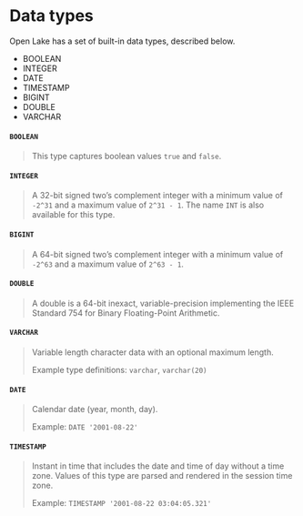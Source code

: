 # Data types

Open Lake has a set of built-in data types, described below. 

* BOOLEAN
* INTEGER
* DATE
* TIMESTAMP 
* BIGINT
* DOUBLE
* VARCHAR

#### `BOOLEAN`

> This type captures boolean values `true` and `false`.

#### `INTEGER`

> A 32-bit signed two’s complement integer with a minimum value of `-2^31` and a maximum value of `2^31 - 1`. The name `INT` is also available for this type.

#### `BIGINT`

> A 64-bit signed two’s complement integer with a minimum value of `-2^63` and a maximum value of `2^63 - 1`.

#### `DOUBLE`

> A double is a 64-bit inexact, variable-precision implementing the IEEE Standard 754 for Binary Floating-Point Arithmetic.

#### `VARCHAR`

> Variable length character data with an optional maximum length.
>
> Example type definitions: `varchar`, `varchar(20)`

#### `DATE`

> Calendar date \(year, month, day\).
>
> Example: `DATE '2001-08-22'`

#### `TIMESTAMP`

> Instant in time that includes the date and time of day without a time zone. Values of this type are parsed and rendered in the session time zone.
>
> Example: `TIMESTAMP '2001-08-22 03:04:05.321'`

